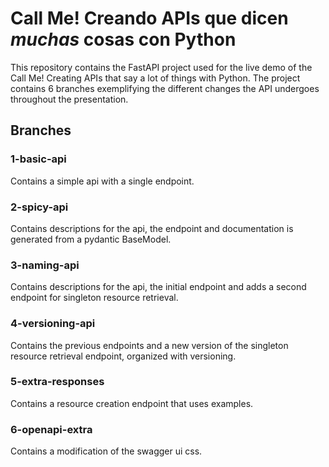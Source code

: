 # Call Me! Creando APIs que dicen *muchas* cosas con Python

This repository contains the FastAPI project used for the live demo of the Call Me! Creating APIs that say a lot of 
things with Python.
The project contains 6 branches exemplifying the different changes the API undergoes throughout the presentation.

## Branches
### 1-basic-api
Contains a simple api with a single endpoint.
### 2-spicy-api
Contains descriptions for the api, the endpoint and documentation is generated from a pydantic BaseModel.

### 3-naming-api
Contains descriptions for the api, the initial endpoint and adds a second endpoint for singleton resource retrieval.

### 4-versioning-api
Contains the previous endpoints and a new version of the singleton resource retrieval endpoint, organized with versioning.

### 5-extra-responses
Contains a resource creation endpoint that uses examples.

### 6-openapi-extra
Contains a modification of the swagger ui css.